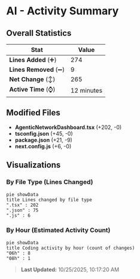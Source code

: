 # AI - Activity Summary 

## Overall Statistics

| Stat                   | Value                                                             |
| ---------------------- | ----------------------------------------------------------------- |
| **Lines Added** (➕)   | 274                                          |
| **Lines Removed** (➖) | 9                                        |
| **Net Change** (↕)    | 265                |
| **Active Time** (⌚)   | 12 minutes |


## Modified Files
- **AgenticNetworkDashboard.tsx** (+202, -0)
- **tsconfig.json** (+45, -0)
- **package.json** (+21, -9)
- **next.config.js** (+6, -0)

## Visualizations

### By File Type (Lines Changed)

```mermaid
pie showData
title Lines changed by file type
".tsx" : 202
".json" : 75
".js" : 6
```

### By Hour (Estimated Activity Count)

```mermaid
pie showData
title Coding activity by hour (count of changes)
"06h" : 8
"08h" : 1
```


> **Last Updated:** 10/25/2025, 10:17:20 AM